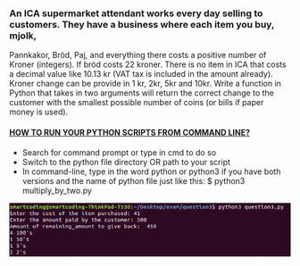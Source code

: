 ### An ICA supermarket attendant works every day selling to customers. They have a business where each item you buy, mjolk, 
Pannkakor, Bröd, Paj, and everything there costs a positive number of Kroner (integers). If bröd costs 22 kroner. There is no 
item in ICA that costs a decimal value like 10.13 kr (VAT tax is included in the amount already).
Kroner change can be provide in 1 kr, 2kr, 5kr and 10kr.
Write a function in Python that takes in two arguments will return the correct change to the customer with the smallest possible number of coins (or bills if paper money is used).

#### [HOW TO RUN YOUR PYTHON SCRIPTS FROM COMMAND LINE?](https://docs.python.org/3/faq/windows.html)
* Search for command prompt or type in cmd to do so
* Switch to the python file directory OR path to your script
* In command-line, type in the word python or python3 if you have both versions and the name of python file just like this: $ python3 multiply_by_two.py

![Run Python Script](https://github.com/MishiCodes/Python/blob/master/Generate%20Change%20Program/images/Screenshot%20from%202019-12-05%2017-04-13.png)
